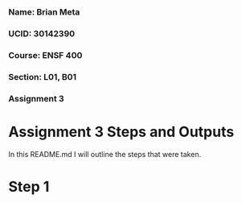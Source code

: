 ### Name: Brian Meta
### UCID: 30142390
### Course: ENSF 400
### Section: L01, B01
### Assignment 3

# Assignment 3 Steps and Outputs
In this README.md I will outline the steps that were taken.

# Step 1
